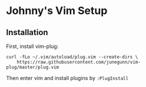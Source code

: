 # Johnny's Vim Setup

## Installation

First, install vim-plug:
```
curl -fLo ~/.vim/autoload/plug.vim --create-dirs \
    https://raw.githubusercontent.com/junegunn/vim-plug/master/plug.vim
```

Then enter vim and install plugins by `:PlugInstall`


